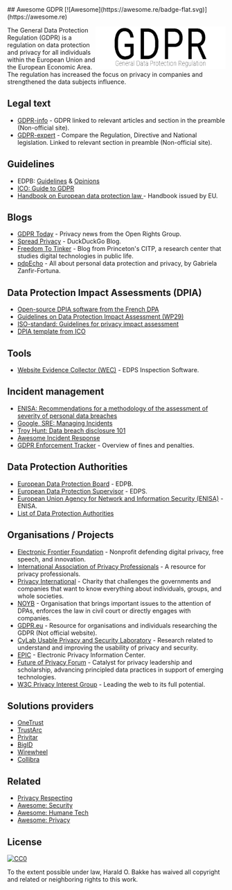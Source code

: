<div class="github-widget" data-repo="bakke92/awesome-gdpr"></div>
<script async src="https://pagead2.googlesyndication.com/pagead/js/adsbygoogle.js"></script><ins class="adsbygoogle" style="display:block" data-ad-client="ca-pub-6890694312814945" data-ad-slot="5473692530" data-ad-format="auto"  data-full-width-responsive="true"></ins><script>(adsbygoogle = window.adsbygoogle || []).push({});</script>
## Awesome GDPR [![Awesome](https://awesome.re/badge-flat.svg)](https://awesome.re)

[<img src="https://raw.githubusercontent.com/bakke92/awesome-gdpr/master/GDPR.png" align="right" width="300">](https://eur-lex.europa.eu/legal-content/EN/TXT/?uri=CELEX%3A32016R0679)

The General Data Protection Regulation (GDPR) is a regulation on data protection and privacy for all individuals within the European Union and the European Economic Area. The regulation has increased the focus on privacy in companies and strengthened the data subjects influence.


## Legal text
* [GDPR-info](https://gdpr-info.eu/) - GDPR linked to relevant articles and section in the preamble (Non-official site).
* [GDPR-expert](https://www.gdpr-expert.com/home.html?mid=5) - Compare the Regulation, Directive and National legislation. Linked to relevant section in preamble (Non-official site).
  
## Guidelines
* EDPB: [Guidelines](https://edpb.europa.eu/our-work-tools/general-guidance/gdpr-guidelines-recommendations-best-practices_en) & [Opinions](https://edpb.europa.eu/our-work-tools/consistency-findings/opinions_en)
* [ICO: Guide to GDPR](https://ico.org.uk/for-organisations/guide-to-data-protection/guide-to-the-general-data-protection-regulation-gdpr/)
* [Handbook on European data protection law ](https://publications.europa.eu/en/publication-detail/-/publication/5b0cfa83-63f3-11e8-ab9c-01aa75ed71a1) - Handbook issued by EU.
  
## Blogs
* [GDPR Today](https://www.gdprtoday.org/) - Privacy news from the Open Rights Group.
* [Spread Privacy](https://spreadprivacy.com/) - DuckDuckGo Blog.
* [Freedom To Tinker](https://freedom-to-tinker.com/) - Blog from Princeton's CITP, a research center that studies digital technologies in public life.
* [pdpEcho](https://pdpecho.com/) - All about personal data protection and privacy, by Gabriela Zanfir-Fortuna.
  
## Data Protection Impact Assessments (DPIA)
* [Open-source DPIA software from the French DPA](https://www.cnil.fr/en/open-source-pia-software-helps-carry-out-data-protection-impact-assesment)
* [Guidelines on Data Protection Impact Assessment (WP29)](https://ec.europa.eu/newsroom/article29/item-detail.cfm?item_id=611236)
* [ISO-standard: Guidelines for privacy impact assessment](https://www.iso.org/standard/62289.html)
* [DPIA template from ICO](https://iapp.org/resources/article/sample-dpia-template/)

## Tools
* [Website Evidence Collector (WEC)](https://github.com/EU-EDPS/website-evidence-collector) - EDPS Inspection Software.
  
## Incident management
* [ENISA: Recommendations for a methodology of the assessment of severity of personal data breaches](https://www.enisa.europa.eu/publications/dbn-severity)
* [Google, SRE: Managing Incidents](https://landing.google.com/sre/sre-book/chapters/managing-incidents/)
* [Troy Hunt: Data breach disclosure 101](https://www.troyhunt.com/data-breach-disclosure-101-how-to-succeed-after-youve-failed/)
* [Awesome Incident Response](https://github.com/meirwah/awesome-incident-response)
* [GDPR Enforcement Tracker](http://www.enforcementtracker.com/) - Overview of fines and penalties.
 
## Data Protection Authorities 
* [European Data Protection Board](https://edpb.europa.eu/) - EDPB.
* [European Data Protection Supervisor](https://edps.europa.eu/) - EDPS.
* [European Union Agency for Network and Information Security (ENISA)](https://www.enisa.europa.eu/topics/data-protection) - ENISA.
* [List of Data Protection Authorities](https://pdpecho.com/the-list/)
  
## Organisations / Projects
* [Electronic Frontier Foundation](https://www.eff.org/) - Nonprofit defending digital privacy, free speech, and innovation.
* [International Association of Privacy Professionals](https://iapp.org/) - A resource for privacy professionals.
* [Privacy International](https://www.privacyinternational.org) - Charity that challenges the governments and companies that want to know everything about individuals, groups, and whole societies.
* [NOYB](https://noyb.eu/) - Organisation that brings important issues to the attention of DPAs, enforces the law in civil court or directly engages with companies.
* [GDPR.eu](https://gdpr.eu/) - Resource for organisations and individuals researching the GDPR (Not official website).
* [CyLab Usable Privacy and Security Laboratory](https://cups.cs.cmu.edu/) - Research related to understand and improving the usability of privacy and security.
* [EPIC](https://epic.org/) - Electronic Privacy Information Center.
* [Future of Privacy Forum](https://fpf.org/) - Catalyst for privacy leadership and scholarship, advancing principled data practices in support of emerging technologies.
* [W3C Privacy Interest Group](https://www.w3.org/Privacy/) - Leading the web to its full potential.
  
## Solutions providers
* [OneTrust](https://www.onetrust.com/)
* [TrustArc](https://www.trustarc.com/)
* [Privitar](https://www.privitar.com/)
* [BigID](https://bigid.com/)
* [Wirewheel](https://wirewheel.io)
* [Collibra](https://www.collibra.com)
    
## Related
* [Privacy Respecting](https://github.com/nikitavoloboev/privacy-respecting)
* [Awesome: Security](https://github.com/sindresorhus/awesome#security)
* [Awesome: Humane Tech](https://github.com/humanetech-community/awesome-humane-tech#readme)
* [Awesome: Privacy](https://github.com/KevinColemanInc/awesome-privacy#readme)

## License
[![CC0](http://mirrors.creativecommons.org/presskit/buttons/88x31/svg/cc-zero.svg)](https://creativecommons.org/publicdomain/zero/1.0/)

To the extent possible under law, Harald O. Bakke has waived all copyright and related or neighboring rights to this work.